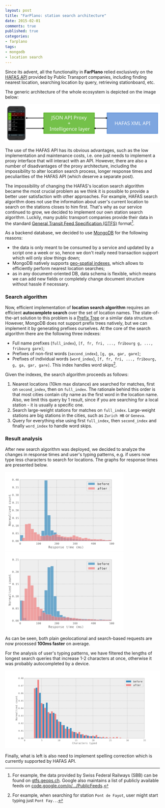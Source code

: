 ```yaml
---
layout: post
title: "FarPlano: station search architecture"
date: 2015-02-01
comments: true
published: true
categories:
- farplano
tags:
- mongodb
- location search
---
```


Since its advent, all the functionality in **FarPlano** relied exclusively on the [HAFAS API](http://www.hacon.de/hafas-en) provided by Public Transport companies, including finding nearest location, searching location by query, retrieving stationboard, etc.

The generic architecture of the whole ecosystem is depicted on the image below:

<img alt="FarPlano Architecture" src="/images/blog/2015-02-01-farplano-station-search/architecture.svg" />

The use of the HAFAS API has its obvious advantages, such as the low implementation and maintenance costs, i.e. one just needs to implement a proxy interface that will interact with an API.
However, there are also a number of disadvantages of the proxy architecture, including the impossibility to alter location search process, longer response times and peculiarities of the HAFAS API (which deserve a separate post).

The impossibility of changing the HAFAS's location search algorithm became the most crucial problem as we think it is possible to provide a better user satisfaction with other approaches.
For example, HAFAS search algorithm does not use the information about user's current location to search on the stations closes to him first.
That's why as our service continued to grow, we decided to implement our own station search algorithm.
Luckily, many public transport companies provide their data in the standard [General Transit Feed Specification (GTFS)](http://en.wikipedia.org/wiki/General_Transit_Feed_Specification) format[^1].

As a backend database, we decided to use [MongoDB](http://www.mongodb.org/) for the following reasons:

* the data is only meant to be consumed by a service and updated by a script one a week or so, hence we don't really need transaction support which will only slow things down;
* MongoDB natively supports [geo-spatial indexes](http://docs.mongodb.org/manual/core/geospatial-indexes/), which allows to efficiently perform nearest location searches;
* as in any document-oriented DB, data schema is flexible, which means we can add new fields or completely change document structure without hassle if necessary.

### Search algorithm

Now, efficient implementation of **location search algorithm** requires an efficient **autocomplete search** over the set of location names.
The state-of-the-art solution to this problem is a [Prefix Tree](http://en.wikipedia.org/wiki/Trie) or a similar data structure.
However, MongoDB does not support prefix trees natively, but we can implement it by generating prefixes ourselves.
At the core of the search algorithm there are the following three indexes:

* Full name prefixes (``full_index``), ``[f, fr, fri, ..., fribourg g, ..., fribourg gare]``;
* Prefixes of non-first words (``second_index``), ``[g, ga, gar, gare]``;
* Prefixes of individual words (``word_index``), ``[f, fr, fri, ..., fribourg, g, ga, gar, gare]``. This index handles word skips[^2].

Given the indexes, the search algorithm proceeds as follows:

1. Nearest locations (10km max distance) are searched for matches, first on ``second_index``, then on ``full_index``. The rationale behind this order is that most cities contain city name as the first word in the location name. Also, we limit this query by 1 result, since if you are searching for a local station - it is usually a specific one.
2. Search large-weight stations for matches on ``full_index``. Large-weight stations are big stations in the cities, such as ``Zurich HB`` or ``Geneva``.
4. Query for everything else using first ``full_index``, then ``second_index`` and finally ``word_index`` to handle word skips.

### Result analysis

After new search algorithm was deployed, we decided to analyze the changes in response times and user's typing patterns, e.g. if users now type less characters to search for locations.
The graphs for response times are presented below.

<img width="385" alt="Geolocation XY response" src="/images/blog/2015-02-01-farplano-station-search/geolocation_response.svg" />
<img width="385" alt="Geolocation query response" src="/images/blog/2015-02-01-farplano-station-search/geolocation_query_response.svg" />

As can be seen, both plain geolocational and search-based requests are now processed **100ms faster** on average.

For the analysis of user's typing patterns, we have filtered the lengths of longest search queries that increase 1-2 characters at once, otherwise it was probably autocompleted by a device.

<img alt="Geolocation query length" src="/images/blog/2015-02-01-farplano-station-search/query_length.svg" />

Finally, what is left is also need to implement spelling correction which is currently supported by HAFAS API.

[^1]: For example, the data provided by Swiss Federal Railways (SBB) can be found on [gtfs.geops.ch](http://gtfs.geops.ch/). Google also maintains a list of publicly available feeds on [code.google.com/p/.../PublicFeeds](https://code.google.com/p/googletransitdatafeed/wiki/PublicFeeds).
[^2]: For example, when searching for station ``Pont de Fayot``, user might start typing just ``Pont Fay..``.

